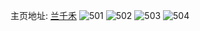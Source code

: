 主页地址: [兰千禾](https://weibo.com/u/6088478277) 
![501](https://wx4.sinaimg.cn/mw2000/006E2Dkxly1h4sjdclplsj3340340kjl.jpg) 
![502](https://wx4.sinaimg.cn/mw2000/006E2Dkxly1h4nox7i98mj32c0340u0z.jpg) 
![503](https://wx4.sinaimg.cn/mw2000/006E2Dkxly1h4nox58wz1j32c0340e81.jpg) 
![504](https://wx4.sinaimg.cn/mw2000/006E2Dkxly1h4nox9kml2j32c03407wi.jpg) 

